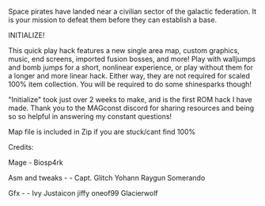 Space pirates have landed near a civilian sector of the galactic federation. It is your mission to defeat them before they can establish a base.

INITIALIZE!

This quick play hack features a new single area map, custom graphics, music, end screens, imported fusion bosses, and more! Play with walljumps and bomb jumps for a short, nonlinear experience, or play without them for a longer and more linear hack. Either way, they are not required for scaled 100% item collection. You will be required to do some shinesparks though!

"Initialize" took just over 2 weeks to make, and is the first ROM hack I have made. Thank you to the MAGconst discord for sharing resources and being so so helpful in answering my constant questions!

Map file is included in Zip if you are stuck/cant find 100%

Credits:

Mage - Biosp4rk

Asm and tweaks - -
Capt. Glitch
Yohann
Raygun
Somerando

Gfx - -
Ivy
Justaicon
jiffy
oneof99
Glacierwolf

